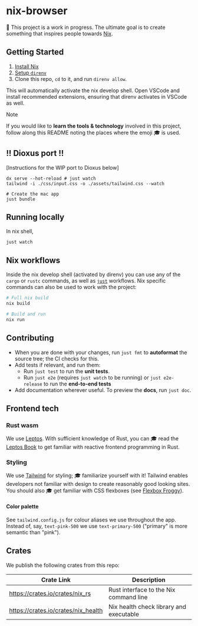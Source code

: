 # nix-browser

🚧 This project is a work in progress. The ultimate goal is to create something that inspires people towards [Nix](https://zero-to-flakes.com/).

## Getting Started

1. [Install Nix](https://zero-to-flakes.com/install)
1. [Setup `direnv`](https://zero-to-flakes.com/direnv)
1. Clone this repo, `cd` to it, and run `direnv allow`.

This will automatically activate the nix develop shell. Open VSCode and install recommended extensions, ensuring that direnv activates in VSCode as well.

> [!NOTE] 
> If you would like to **learn the tools & technology** involved in this project, follow along this README noting the places where the emoji 🎓 is used.

## !! Dioxus port !! 

[Instructions for the WIP port to Dioxus below]

```
dx serve --hot-reload # just watch
tailwind -i ./css/input.css -o ./assets/tailwind.css --watch

# Create the mac app
just bundle
```

## Running locally

In nix shell,

```
just watch
```

## Nix workflows

Inside the nix develop shell (activated by direnv) you can use any of the `cargo` or `rustc` commands, as well as [`just`](https://just.systems/) workflows. Nix specific commands can also be used to work with the project:

```sh
# Full nix build
nix build

# Build and run
nix run
```

## Contributing

- When you are done with your changes, run `just fmt` to **autoformat** the source tree; the CI checks for this.
- Add tests if relevant, and run them:
    - Run `just test` to run the **unit tests**.
    - Run `just e2e` (requires `just watch` to be running) or `just e2e-release` to run the **end-to-end tests**
- Add documentation wherever useful. To preview the **docs**, run `just doc`.

## Frontend tech

### Rust wasm

We use [Leptos](https://leptos.dev/). With sufficient knowledge of Rust, you can 🎓 read the [Leptos Book](https://leptos-rs.github.io/leptos/) to get familiar with reactive frontend programming in Rust.

### Styling

We use [Tailwind](https://tailwindcss.com/) for styling; 🎓 familiarize yourself with it! Tailwind enables developers not familiar with design to create reasonably good looking sites. You should also 🎓 get familiar with CSS flexboxes (see [Flexbox Froggy](https://flexboxfroggy.com/)).

#### Color palette

See `tailwind.config.js` for colour aliases we use throughout the app. Instead of, say, `text-pink-500` we use `text-primary-500` ("primary" is more semantic than "pink").

## Crates

We publish the following crates from this repo:

| Crate Link | Description | 
|------------|-------------|
| https://crates.io/crates/nix_rs | Rust interface to the Nix command line |
| https://crates.io/crates/nix_health | Nix health check library and executable |

